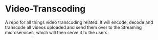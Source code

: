 # Video-Transcoding
A repo for all things video transcoding related. It will encode, decode and transcode all videos uploaded and send them over to the Streaming microservices, which will then serve it to the users.
